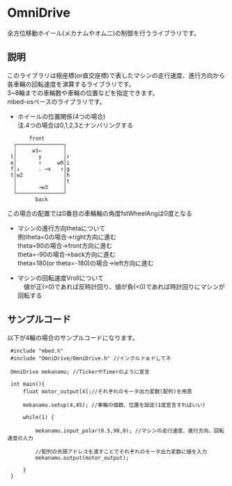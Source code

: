 # OmniDrive
全方位移動ホイール(メカナムやオムニ)の制御を行うライブラリです。

## 説明
このライブラリは極座標(or直交座標)で表したマシンの走行速度、進行方向から各車輪の回転速度を演算するライブラリです。  
3~8輪までの車輪数や車輪の位置などを指定できます。  
mbed-osベースのライブラリです。  

- ホイールの位置関係(4つの場合)  
  注.4つの場合は0,1,2,3とナンバリングする  

```
       front  
  ┌───────────────┐  
  │     w1←       │  
 l│       y       │r  
 e│       ↑     w0│i  
 f│↓      . →x   ↑│g  
 t│w2             │h  
  │               │t  
  │       →w3     │  
  └───────────────┘  
         back         
```

この場合の配置では0番目の車輪軸の角度fstWheelAngは0度となる

- マシンの進行方向thetaについて  
例)theta=0の場合→right方向に進む  
   theta=90の場合→front方向に進む  
   theta=-90の場合→back方向に進む  
   theta=180(or theta=-180)の場合→left方向に進む  
   
- マシンの回転速度Vrollについて  
　値が正(>0)であれば反時計回り、値が負(<0)であれば時計回りにマシンが回転する  

## サンプルコード
以下が4輪の場合のサンプルコードになります。  
```
 #include "mbed.h"
 #include "OmniDrive/OmniDrive.h" //インクルァぁドしてネ
 
 OmniDrive mekanamu; //TickerやTimerのように宣言
  
 int main(){
     float motor_output[4];//それぞれのモータ出力変数(配列)を用意
     
     mekanamu.setup(4,45); //車輪の個数、位置を設定(1度宣言すればいい)
     
     while(1) {
         
         mekanamu.input_polar(0.5,90,0); //マシンの走行速度、進行方向、回転速度の入力
         
         //配列の先頭アドレスを渡すことでそれぞれのモータ出力変数に値を入力
         mekanamu.output(motor_output);
         
     }
 }
```
